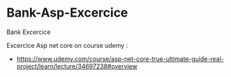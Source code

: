 # Bank-Asp-Excercice
Bank Excercice

Excercice Asp net core on course udemy :

- https://www.udemy.com/course/asp-net-core-true-ultimate-guide-real-project/learn/lecture/34697238#overview
